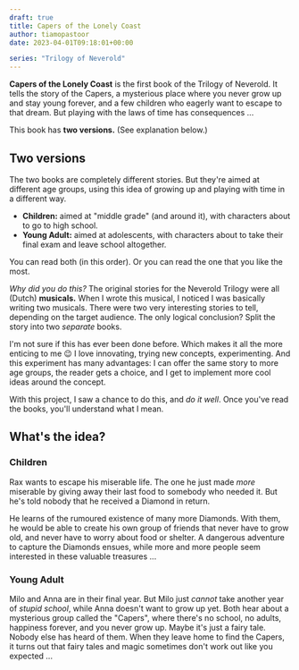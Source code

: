 ```yaml
---
draft: true
title: Capers of the Lonely Coast
author: tiamopastoor
date: 2023-04-01T09:18:01+00:00

series: "Trilogy of Neverold"
---
```


**Capers of the Lonely Coast** is the first book of the Trilogy of Neverold. It tells the story of the Capers, a mysterious place where you never grow up and stay young forever, and a few children who eagerly want to escape to that dream. But playing with the laws of time has consequences ...

This book has **two versions.** (See explanation below.)

## Two versions

The two books are completely different stories. But they're aimed at different age groups, using this idea of growing up and playing with time in a different way.

  * **Children:** aimed at "middle grade" (and around it), with characters about to go to high school.
  * **Young Adult:** aimed at adolescents, with characters about to take their final exam and leave school altogether.

You can read both (in this order). Or you can read the one that you like the most.

_Why did you do this?_ The original stories for the Neverold Trilogy were all (Dutch) **musicals.** When I wrote this musical, I noticed I was basically writing two musicals. There were two very interesting stories to tell, depending on the target audience. The only logical conclusion? Split the story into two _separate_ books.

I'm not sure if this has ever been done before. Which makes it all the more enticing to me 😉 I love innovating, trying new concepts, experimenting. And this experiment has many advantages: I can offer the same story to more age groups, the reader gets a choice, and I get to implement more cool ideas around the concept.

With this project, I saw a chance to do this, and _do it well_. Once you've read the books, you'll understand what I mean.

## What's the idea?

### Children

Rax wants to escape his miserable life. The one he just made _more_ miserable by giving away their last food to somebody who needed it. But he's told nobody that he received a Diamond in return.

He learns of the rumoured existence of many more Diamonds. With them, he would be able to create his own group of friends that never have to grow old, and never have to worry about food or shelter. A dangerous adventure to capture the Diamonds ensues, while more and more people seem interested in these valuable treasures ...

### Young Adult

Milo and Anna are in their final year. But Milo just _cannot_ take another year of _stupid school_, while Anna doesn't want to grow up yet. Both hear about a mysterious group called the "Capers", where there's no school, no adults, happiness forever, and you never grow up. Maybe it's just a fairy tale. Nobody else has heard of them. When they leave home to find the Capers, it turns out that fairy tales and magic sometimes don't work out like you expected ...